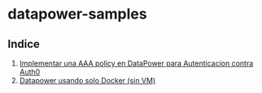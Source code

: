 # datapower-samples

## Indice
1. [Implementar una AAA policy en DataPower para Autenticacion contra Auth0](https://github.com/eforza/datapower-samples/wiki/Implementar-una-AAA-policy-en-DataPower-para-Autenticacion-contra-Auth0)
2. [Datapower usando solo Docker (sin VM)](https://github.com/eforza/datapower-samples/wiki/Datapower-usando-solo-Docker-(sin-VM))
